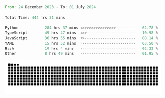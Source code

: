 <!--START_SECTION:waka-->

```rust
From: 24 December 2023 - To: 01 July 2024

Total Time: 444 hrs 31 mins

Python            284 hrs 37 mins >>>>>>>>>>>>>>>>---------   62.78 %
TypeScript        49 hrs 47 mins  >>>----------------------   10.98 %
JavaScript        36 hrs 55 mins  >>-----------------------   08.14 %
YAML              15 hrs 52 mins  >------------------------   03.50 %
Bash              10 hrs 4 mins   >------------------------   02.22 %
Other             8 hrs 49 mins   -------------------------   01.95 %
```

<!--END_SECTION:waka-->


<picture>
  <source media="(prefers-color-scheme: dark)" srcset="https://raw.githubusercontent.com/jeerawut97/jeerawut97/output/github-contribution-grid-snake.svg">
  <img alt="github contribution grid snake animation" src="https://raw.githubusercontent.com/jeerawut97/jeerawut97/output/github-contribution-grid-snake.svg">
</picture>
